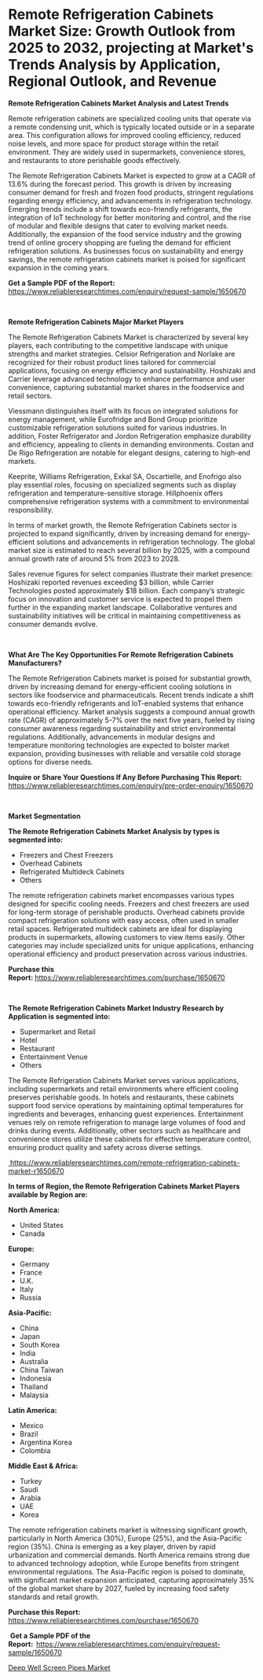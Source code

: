 <p><h1>Remote Refrigeration Cabinets Market Size: Growth Outlook from 2025 to 2032, projecting at Market's Trends Analysis by Application, Regional Outlook, and Revenue</h1></p><p><strong>Remote Refrigeration Cabinets Market Analysis and Latest Trends</strong></p>
<p><p>Remote refrigeration cabinets are specialized cooling units that operate via a remote condensing unit, which is typically located outside or in a separate area. This configuration allows for improved cooling efficiency, reduced noise levels, and more space for product storage within the retail environment. They are widely used in supermarkets, convenience stores, and restaurants to store perishable goods effectively.</p><p>The Remote Refrigeration Cabinets Market is expected to grow at a CAGR of 13.6% during the forecast period. This growth is driven by increasing consumer demand for fresh and frozen food products, stringent regulations regarding energy efficiency, and advancements in refrigeration technology. Emerging trends include a shift towards eco-friendly refrigerants, the integration of IoT technology for better monitoring and control, and the rise of modular and flexible designs that cater to evolving market needs. Additionally, the expansion of the food service industry and the growing trend of online grocery shopping are fueling the demand for efficient refrigeration solutions. As businesses focus on sustainability and energy savings, the remote refrigeration cabinets market is poised for significant expansion in the coming years.</p></p>
<p><strong>Get a Sample PDF of the Report:&nbsp;</strong> <a href="https://www.reliableresearchtimes.com/enquiry/request-sample/1650670?utm_campaign=2638&utm_medium=2&utm_source=Github&utm_content=ia&utm_term=23032025&utm_id=remote-refrigeration-cabinets">https://www.reliableresearchtimes.com/enquiry/request-sample/1650670</a></p>
<p>&nbsp;</p>
<p><strong>Remote Refrigeration Cabinets Major Market Players</strong></p>
<p><p>The Remote Refrigeration Cabinets Market is characterized by several key players, each contributing to the competitive landscape with unique strengths and market strategies. Celsior Refrigeration and Norlake are recognized for their robust product lines tailored for commercial applications, focusing on energy efficiency and sustainability. Hoshizaki and Carrier leverage advanced technology to enhance performance and user convenience, capturing substantial market shares in the foodservice and retail sectors.</p><p>Viessmann distinguishes itself with its focus on integrated solutions for energy management, while Eurofridge and Bond Group prioritize customizable refrigeration solutions suited for various industries. In addition, Foster Refrigerator and Jordon Refrigeration emphasize durability and efficiency, appealing to clients in demanding environments. Costan and De Rigo Refrigeration are notable for elegant designs, catering to high-end markets.</p><p>Keeprite, Williams Refrigeration, Exkal SA, Oscartielle, and Enofrigo also play essential roles, focusing on specialized segments such as display refrigeration and temperature-sensitive storage. Hillphoenix offers comprehensive refrigeration systems with a commitment to environmental responsibility.</p><p>In terms of market growth, the Remote Refrigeration Cabinets sector is projected to expand significantly, driven by increasing demand for energy-efficient solutions and advancements in refrigeration technology. The global market size is estimated to reach several billion by 2025, with a compound annual growth rate of around 5% from 2023 to 2028.</p><p>Sales revenue figures for select companies illustrate their market presence: Hoshizaki reported revenues exceeding $3 billion, while Carrier Technologies posted approximately $18 billion. Each company’s strategic focus on innovation and customer service is expected to propel them further in the expanding market landscape. Collaborative ventures and sustainability initiatives will be critical in maintaining competitiveness as consumer demands evolve.</p></p>
<p>&nbsp;</p>
<p><strong>What Are The Key Opportunities For Remote Refrigeration Cabinets Manufacturers?</strong></p>
<p><p>The Remote Refrigeration Cabinets market is poised for substantial growth, driven by increasing demand for energy-efficient cooling solutions in sectors like foodservice and pharmaceuticals. Recent trends indicate a shift towards eco-friendly refrigerants and IoT-enabled systems that enhance operational efficiency. Market analysis suggests a compound annual growth rate (CAGR) of approximately 5-7% over the next five years, fueled by rising consumer awareness regarding sustainability and strict environmental regulations. Additionally, advancements in modular designs and temperature monitoring technologies are expected to bolster market expansion, providing businesses with reliable and versatile cold storage options for diverse needs.</p></p>
<p><strong>Inquire or Share Your Questions If Any Before Purchasing This Report:</strong> <a href="https://www.reliableresearchtimes.com/enquiry/pre-order-enquiry/1650670?utm_campaign=2638&utm_medium=2&utm_source=Github&utm_content=ia&utm_term=23032025&utm_id=remote-refrigeration-cabinets">https://www.reliableresearchtimes.com/enquiry/pre-order-enquiry/1650670</a></p>
<p>&nbsp;</p>
<p><strong>Market Segmentation</strong></p>
<p><strong>The Remote Refrigeration Cabinets Market Analysis by types is segmented into:</strong></p>
<p><ul><li>Freezers and Chest Freezers</li><li>Overhead Cabinets</li><li>Refrigerated Multideck Cabinets</li><li>Others</li></ul></p>
<p><p>The remote refrigeration cabinets market encompasses various types designed for specific cooling needs. Freezers and chest freezers are used for long-term storage of perishable products. Overhead cabinets provide compact refrigeration solutions with easy access, often used in smaller retail spaces. Refrigerated multideck cabinets are ideal for displaying products in supermarkets, allowing customers to view items easily. Other categories may include specialized units for unique applications, enhancing operational efficiency and product preservation across various industries.</p></p>
<p><strong>Purchase this Report:&nbsp;</strong><a href="https://www.reliableresearchtimes.com/purchase/1650670?utm_campaign=2638&utm_medium=2&utm_source=Github&utm_content=ia&utm_term=23032025&utm_id=remote-refrigeration-cabinets">https://www.reliableresearchtimes.com/purchase/1650670</a></p>
<p>&nbsp;</p>
<p><strong>The Remote Refrigeration Cabinets Market Industry Research by Application is segmented into:</strong></p>
<p><ul><li>Supermarket and Retail</li><li>Hotel</li><li>Restaurant</li><li>Entertainment Venue</li><li>Others</li></ul></p>
<p><p>The Remote Refrigeration Cabinets Market serves various applications, including supermarkets and retail environments where efficient cooling preserves perishable goods. In hotels and restaurants, these cabinets support food service operations by maintaining optimal temperatures for ingredients and beverages, enhancing guest experiences. Entertainment venues rely on remote refrigeration to manage large volumes of food and drinks during events. Additionally, other sectors such as healthcare and convenience stores utilize these cabinets for effective temperature control, ensuring product quality and safety across diverse settings.</p></p>
<p><a href="https://www.reliableresearchtimes.com/remote-refrigeration-cabinets-market-r1650670?utm_campaign=2638&utm_medium=2&utm_source=Github&utm_content=ia&utm_term=23032025&utm_id=remote-refrigeration-cabinets">&nbsp;https://www.reliableresearchtimes.com/remote-refrigeration-cabinets-market-r1650670</a></p>
<p><strong>In terms of Region, the Remote Refrigeration Cabinets Market Players available by Region are:</strong></p>
<p>
    <p> <strong> North America: </strong>
        <ul>
            <li>United States</li>
            <li>Canada</li>
        </ul>
        </p> 
    <p> <strong> Europe: </strong>
        <ul>
            <li>Germany</li>
            <li>France</li>
            <li>U.K.</li>
            <li>Italy</li>
            <li>Russia</li>
        </ul>
        </p> 
    <p> <strong> Asia-Pacific: </strong>
        <ul>
            <li>China</li>
            <li>Japan</li>
            <li>South Korea</li>
            <li>India</li>
            <li>Australia</li>
            <li>China Taiwan</li>
            <li>Indonesia</li>
            <li>Thailand</li>
            <li>Malaysia</li>
        </ul>
        </p> 
    <p> <strong> Latin America: </strong>
        <ul>
            <li>Mexico</li>
            <li>Brazil</li>
            <li>Argentina Korea</li>
            <li>Colombia</li>
        </ul>
        </p> 
    <p> <strong> Middle East & Africa: </strong>
        <ul>
            <li>Turkey</li>
            <li>Saudi</li>
            <li>Arabia</li>
            <li>UAE</li>
            <li>Korea</li>
        </ul>
    </p>
    </p>
<p><p>The remote refrigeration cabinets market is witnessing significant growth, particularly in North America (30%), Europe (25%), and the Asia-Pacific region (35%). China is emerging as a key player, driven by rapid urbanization and commercial demands. North America remains strong due to advanced technology adoption, while Europe benefits from stringent environmental regulations. The Asia-Pacific region is poised to dominate, with significant market expansion anticipated, capturing approximately 35% of the global market share by 2027, fueled by increasing food safety standards and retail growth.</p></p>
<p><strong>Purchase this Report: </strong><a href="https://www.reliableresearchtimes.com/purchase/1650670?utm_campaign=2638&utm_medium=2&utm_source=Github&utm_content=ia&utm_term=23032025&utm_id=remote-refrigeration-cabinets">https://www.reliableresearchtimes.com/purchase/1650670</a></p>
<p>&nbsp;<strong>Get a Sample PDF of the Report:&nbsp;&nbsp;</strong><a href="https://www.reliableresearchtimes.com/enquiry/request-sample/1650670?utm_campaign=2638&utm_medium=2&utm_source=Github&utm_content=ia&utm_term=23032025&utm_id=remote-refrigeration-cabinets">https://www.reliableresearchtimes.com/enquiry/request-sample/1650670</a></p>
<p><strong></strong></p>
<p><p><a href="https://github.com/waverlyam689/Market-Research-Report-List-1/blob/main/deep-well-screen-pipes-market.md?utm_campaign=2638&utm_medium=2&utm_source=Github&utm_content=ia&utm_term=23032025&utm_id=remote-refrigeration-cabinets">Deep Well Screen Pipes Market</a></p></p>
